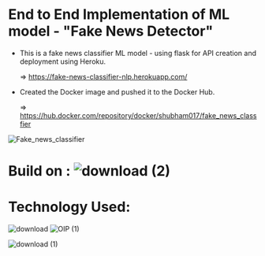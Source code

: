 # End to End Implementation of ML model - "Fake News Detector"

 - This is a fake news classifier ML model - using flask for API creation and deployment using Heroku.

   => https://fake-news-classifier-nlp.herokuapp.com/
 - Created the Docker image and pushed it to the Docker Hub.
 
   => https://hub.docker.com/repository/docker/shubham017/fake_news_classfier

![Fake_news_classifier](https://user-images.githubusercontent.com/61824566/84754808-83611680-afde-11ea-8599-28216219f6fb.PNG)


# Build on  :  ![download (2)](https://user-images.githubusercontent.com/61824566/85455199-4d61fa80-b5bb-11ea-93e1-f9468a0bd1c2.jpg)

# Technology Used:

![download](https://user-images.githubusercontent.com/61824566/85454285-6322f000-b5ba-11ea-8223-7544d32bf409.jpg)       ![OIP (1)](https://user-images.githubusercontent.com/61824566/85454332-71710c00-b5ba-11ea-884f-22def7bdabfb.jpg)

![download (1)](https://user-images.githubusercontent.com/61824566/85454579-b2692080-b5ba-11ea-8deb-bf474a879c4a.jpg)
